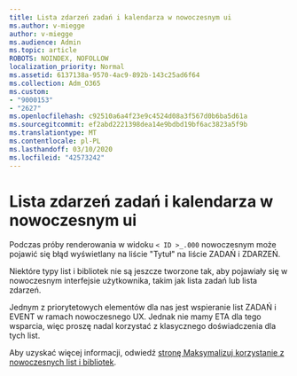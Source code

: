```yaml
---
title: Lista zdarzeń zadań i kalendarza w nowoczesnym ui
ms.author: v-miegge
author: v-miegge
ms.audience: Admin
ms.topic: article
ROBOTS: NOINDEX, NOFOLLOW
localization_priority: Normal
ms.assetid: 6137138a-9570-4ac9-892b-143c25ad6f64
ms.collection: Adm_O365
ms.custom:
- "9000153"
- "2627"
ms.openlocfilehash: c92510a6a4f23e9c4524d08a3f567d0b6ba5d61a
ms.sourcegitcommit: ef2abd2221398dea14e9bdbd19bf6ac3823a5f9b
ms.translationtype: MT
ms.contentlocale: pl-PL
ms.lasthandoff: 03/10/2020
ms.locfileid: "42573242"
---
```

# <a name="task-and-calendar-event-list-in-modern-ui"></a>Lista zdarzeń zadań i kalendarza w nowoczesnym ui

Podczas próby renderowania w widoku `< ID >_.000` nowoczesnym może pojawić się błąd wyświetlany na liście "Tytuł" na liście ZADAŃ i ZDARZEŃ.

Niektóre typy list i bibliotek nie są jeszcze tworzone tak, aby pojawiały się w nowoczesnym interfejsie użytkownika, takim jak lista zadań lub lista zdarzeń.

Jednym z priorytetowych elementów dla nas jest wspieranie list ZADAŃ i EVENT w ramach nowoczesnego UX. Jednak nie mamy ETA dla tego wsparcia, więc proszę nadal korzystać z klasycznego doświadczenia dla tych list.

Aby uzyskać więcej informacji, odwiedź [stronę Maksymalizuj korzystanie z nowoczesnych list i bibliotek](https://docs.microsoft.com/sharepoint/dev/transform/modernize-userinterface-lists-and-libraries).
